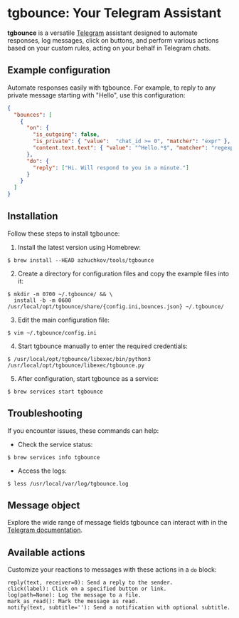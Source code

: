 # tgbounce: Your Telegram Assistant
**tgbounce** is a versatile [Telegram](https://telegram.org) assistant designed to automate responses, log messages, click on buttons, and perform various actions based on your custom rules, acting on your behalf in Telegram chats.

## Example configuration
Automate responses easily with tgbounce. For example, to reply to any private message starting with "Hello", use this configuration:
```json
{
  "bounces": [
    {
      "on": {
        "is_outgoing": false,
        "is_private": { "value":  "chat_id >= 0", "matcher": "expr" },
        "content.text.text": { "value": "^Hello.*$", "matcher": "regexp" }
      },
      "do": {
        "reply": ["Hi. Will respond to you in a minute."]
      }
    }
  ]
}

```

## Installation
Follow these steps to install tgbounce:

1. Install the latest version using Homebrew: 
```console
$ brew install --HEAD azhuchkov/tools/tgbounce
```

2. Create a directory for configuration files and copy the example files into it:
```console
$ mkdir -m 0700 ~/.tgbounce/ && \
  install -b -m 0600 /usr/local/opt/tgbounce/share/{config.ini,bounces.json} ~/.tgbounce/
```

3. Edit the main configuration file:
```console
$ vim ~/.tgbounce/config.ini
```

4. Start tgbounce manually to enter the required credentials:
```console
$ /usr/local/opt/tgbounce/libexec/bin/python3 /usr/local/opt/tgbounce/libexec/tgbounce.py
```

5. After configuration, start tgbounce as a service:
```console
$ brew services start tgbounce
```

## Troubleshooting
If you encounter issues, these commands can help:

- Check the service status:
```console
$ brew services info tgbounce
```

- Access the logs:
```console
$ less /usr/local/var/log/tgbounce.log
```

## Message object
Explore the wide range of message fields tgbounce can interact with in the [Telegram documentation](https://core.telegram.org/tdlib/docs/classtd_1_1td__api_1_1message.html).

## Available actions
Customize your reactions to messages with these actions in a `do` block:
```
reply(text, receiver=0): Send a reply to the sender.
click(label): Click on a specified button or link.
log(path=None): Log the message to a file.
mark_as_read(): Mark the message as read.
notify(text, subtitle=''): Send a notification with optional subtitle.
```

